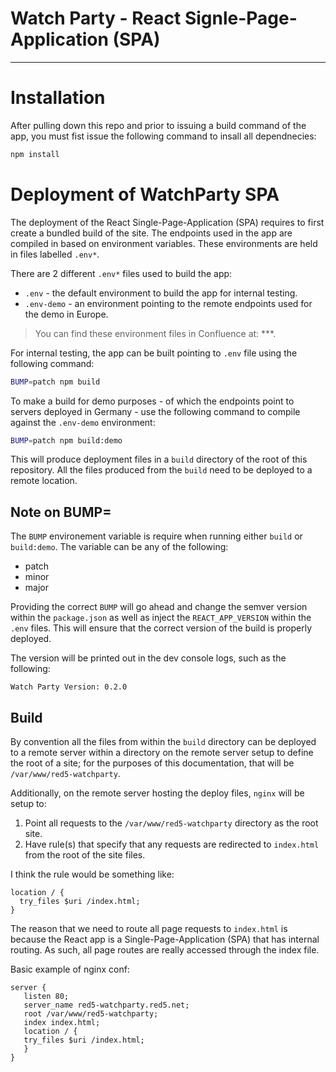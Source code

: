 # Watch Party - React Signle-Page-Application (SPA)

---

# Installation

After pulling down this repo and prior to issuing a build command of the app, you must fist issue the following command to insall all dependnecies:

```sh
npm install
```

# Deployment of WatchParty SPA

The deployment of the React Single-Page-Application (SPA) requires to first create a bundled build of the site. The endpoints used in the app are compiled in based on environment variables. These environments are held in files labelled `.env*`.

There are 2 different `.env*` files used to build the app:

* `.env` - the default environment to build the app for internal testing.
* `.env-demo` - an environment pointing to the remote endpoints used for the demo in Europe.

> You can find these environment files in Confluence at: ***.

For internal testing, the app can be built pointing to `.env` file using the following command:

```sh
BUMP=patch npm build
```

To make a build for demo purposes - of which the endpoints point to servers deployed in Germany - use the following command to compile against the `.env-demo` environment:

```sh
BUMP=patch npm build:demo
```

This will produce deployment files in a `build` directory of the root of this repository. All the files produced from the `build` need to be deployed to a remote location.

## Note on BUMP=

The `BUMP` environement variable is require when running either `build` or `build:demo`. The variable can be any of the following:

* patch
* minor
* major

Providing the correct `BUMP` will go ahead and change the semver version within the `package.json` as well as inject the `REACT_APP_VERSION` within the `.env` files. This will ensure that the correct version of the build is properly deployed.

The version will be printed out in the dev console logs, such as the following:

```
Watch Party Version: 0.2.0
```

## Build

By convention all the files from within the `build` directory can be deployed to a remote server within a directory on the remote server setup to define the root of a site; for the purposes of this documentation, that will be `/var/www/red5-watchparty`.

Additionally, on the remote server hosting the deploy files, `nginx` will be setup to:

1. Point all requests to the `/var/www/red5-watchparty` directory as the root site.
2. Have rule(s) that specify that any requests are redirected to `index.html` from the root of the site files.

I think the rule would be something like:

```
location / {
  try_files $uri /index.html;
}
```

The reason that we need to route all page requests to `index.html` is because the React app is a Single-Page-Application (SPA) that has internal routing. As such, all page routes are really accessed through the index file.

Basic example of nginx conf:

```
server {
   listen 80;
   server_name red5-watchparty.red5.net;
   root /var/www/red5-watchparty;
   index index.html;
   location / {
   try_files $uri /index.html;
   }
}
